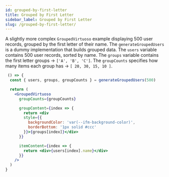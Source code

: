 ```yaml
---
id: grouped-by-first-letter
title: Grouped by First Letter
sidebar_label: Grouped by First Letter
slug: /grouped-by-first-letter/
---
```


A slightly more complex `GroupedVirtuoso` example displaying 500 user records, grouped by the first letter of their name.
The `generateGroupedUsers` is a dummy implementation that builds grouped data. The `users` variable contains 500 user records, sorted by name.
The `groups` variable contains the first letter groups -> `['A', 'B', 'C']`.
The `groupCounts` specifies how many items each group has -> `[ 20, 30, 15, 10 ]`.

```jsx live
 () => {
  const { users, groups, groupCounts } = generateGroupedUsers(500)

  return (
    <GroupedVirtuoso
      groupCounts={groupCounts}

      groupContent={index => {
        return <div 
        style={{ 
          backgroundColor: 'var(--ifm-background-color)', 
          borderBottom: '1px solid #ccc' 
        }}>{groups[index]}</div>
      }}

      itemContent={index => {
        return <div>{users[index].name}</div>
      }}
    />
  )
}
```
